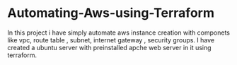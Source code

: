 # Automating-Aws-using-Terraform
In this project i have simply automate aws instance creation with componets like vpc, route table , subnet, internet gateway , security groups. I have created a ubuntu server with preinstalled apche web server in it using terraform.
